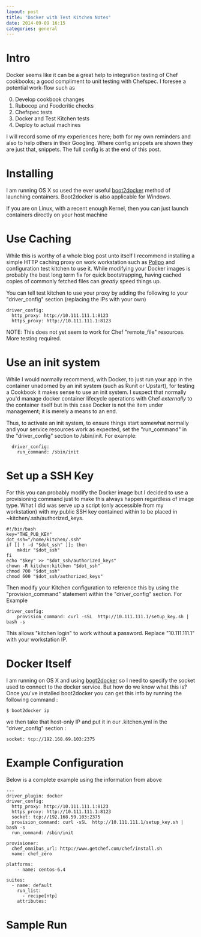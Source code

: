 ```yaml
---
layout: post
title: "Docker with Test Kitchen Notes"
date: 2014-09-09 16:15
categories: general
---
```


# Intro

Docker seems like it can be a great help to integration testing of Chef
cookbooks; a good compliment to unit testing with Chefspec. I foresee a
potential work-flow such as 

0. Develop cookbook changes
1. Rubocop and Foodcritic checks
2. Chefspec tests
3. Docker and Test Kitchen tests
4. Deploy to actual machines

I will record some of my experiences here; both for my own reminders and also to
help others in their Googling. Where config snippets are shown they are just
that, snippets. The full config is at the end of this post.

# Installing

I am running OS X so used the ever useful [boot2docker](http://boot2docker.io/) method of 
launching containers. Boot2docker is also applicable for Windows.

If you are on Linux, with a recent enough Kernel, then you can just launch containers 
directly on your host machine

# Use Caching

While this is worthy of a whole blog post unto itself I recommend installing a
simple HTTP caching proxy on work workstation such as
[Polipo](http://www.pps.univ-paris-diderot.fr/~jch/software/polipo/) and
configuration test kitchen to use it. While modifying your Docker images is
probably the best long term fix for quick bootstrapping, having cached copies of
commonly fetched files can *greatly* speed things up. 

You can tell test kitchen to use your proxy by adding the following to your
"driver_config" section (replacing the IPs with
your own)

    driver_config:
      http_proxy: http://10.111.111.1:8123
      https_proxy: http://10.111.111.1:8123

NOTE: This does not yet seem to work for Chef "remote_file" resources. More
testing required.

# Use an init system

While I would normally recommend, with Docker, to just run your app in the
container unadorned by an init system \(such as Runit or Upstart\), for testing a
Cookbook it makes sense to use an init system. I suspect that normally you'd manage docker container
lifecycle operations with Chef *externally* to the container itself but in this
case Docker is not the item under management; it is merely a means to an end.

Thus, to activate an init system, to ensure things start somewhat normally and
your service resources work as expected, set the "run_command" in the
"driver_config" section to /sbin/init. For example:

      driver_config:
        run_command: /sbin/init
  
# Set up a SSH Key

For this you can probably modify the Docker image but I decided to use a
provisioning command just to make this always happen regardless of image type.
What I did was serve up a script (only accessible from my workstation) with my 
public SSH key contained within to be placed in ~kitchen/.ssh/authorized_keys.

    #!/bin/bash
    key="THE_PUB_KEY"
    dot_ssh="/home/kitchen/.ssh"
    if [[ ! -d "$dot_ssh" ]]; then
        mkdir "$dot_ssh"
    fi
    echo "$key" >> "$dot_ssh/authorized_keys"
    chown -R kitchen:kitchen "$dot_ssh"
    chmod 700 "$dot_ssh"
    chmod 600 "$dot_ssh/authorized_keys"

Then modify your Kitchen configuration to reference this by using the
"provision\_command" statement within the "driver\_config" section. For Example

    driver_config:
        provision_command: curl -sSL  http://10.111.111.1/setup_key.sh | bash -s

This allows "kitchen login" to work without a password. Replace "10.111.111.1"
with your workstation IP.

# Docker Itself

I am running on OS X and using [boot2docker](http://boot2docker.io/) so I need
to specify the socket used to connect to the docker service. But how do we know
what this is? Once you've installed boot2docker you can get this info by running
the following command :

    $ boot2docker ip

we then take that host-only IP and put it in our .kitchen.yml in the
"driver_config" section :

    socket: tcp://192.168.69.103:2375


# Example Configuration

Below is a complete example using the information from above

    ---
    driver_plugin: docker
    driver_config:
      http_proxy: http://10.111.111.1:8123
      https_proxy: http://10.111.111.1:8123
      socket: tcp://192.168.59.103:2375
      provision_command: curl -sSL  http://10.111.111.1/setup_key.sh | bash -s
      run_command: /sbin/init

    provisioner:
      chef_omnibus_url: http://www.getchef.com/chef/install.sh
      name: chef_zero

    platforms:
        - name: centos-6.4

    suites:
      - name: default
        run_list:
          - recipe[ntp]
        attributes:

# Sample Run
